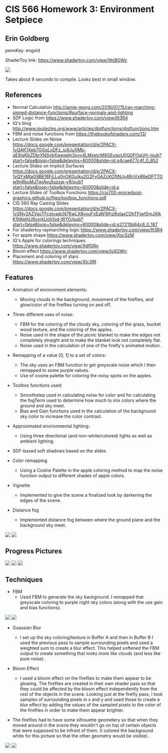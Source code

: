 # CIS 566 Homework 3: Environment Setpiece

## Erin Goldberg
pennKey: engold

ShaderToy link: https://www.shadertoy.com/view/WsBGWc

![](AppleFinal.png)

Takes about 9 seconds to compile. Looks best in small window.

## References
- Normal Calculation http://jamie-wong.com/2016/07/15/ray-marching-signed-distance-functions/#surface-normals-and-lighting
- SDF Logic from https://www.shadertoy.com/view/llt3R4
- IQ's blog http://www.iquilezles.org/www/articles/distfunctions/distfunctions.htm
- FBM and noise functions from https://thebookofshaders.com/13/
- Lecture Slides on Noise https://docs.google.com/presentation/d/e/2PACX-1vQAK1Xeb7GGqLoDFz_iu9JuXMb-qE9jqKbZDkrXNSybXweqeIn3xvv4LMxetcM9GEugoU0Q0Ft1qUH-/pub?start=false&loop=false&delayms=60000&slide=id.g4cae677c4f_0_852
- Lecture Slides on Implicit Surfaces https://docs.google.com/presentation/d/e/2PACX-1vQYxMlaG9BEf8FiLLu0nOKGuIku2G2FyGAZcKO1tNJy4RriVxR6eDPTTGw9nRbuMJ7wjAvu5szsw-yR/pub?start=false&loop=false&delayms=60000&slide=id.p
- Lecture Slides of Toolbox Functions https://cis700-procedural-graphics.github.io/files/toolbox_functions.pdf
- CIS 560 Ray Casting Slides https://docs.google.com/presentation/d/e/2PACX-1vSNy2AZVsoTFcstvadcN76wLX8vouFxEaWWhz8olaxCDhTFiwt5mJXIkK1hKeIhU6vxrkUoVIod-WYG/pub?start=false&loop=false&delayms=60000&slide=id.g27215b64c6_0_187
- For shadertoy raymarching logic https://www.shadertoy.com/view/llt3R4
- For apple shape https://www.shadertoy.com/view/XscSzM
- IQ's Apple for colorings techniques https://www.shadertoy.com/view/XdfGRn
- Bloom effect https://www.shadertoy.com/view/lsXGWn;
- Placement and coloring of stars https://www.shadertoy.com/view/Xlc3Rf

## Features
- Animation of environment elements:
  - Moving clouds in the background, movement of the fireflies, and glow/color of the fireflies turning on and off.
  
- Three different uses of noise: 
  - FBM for the coloring of the cloudy sky, coloring of the grass, bucket wood texture, and the coloring of the apples.
  - Noise used in the shape of the picnic blanket to make the edges not completely straight and to make the blanket look not completely flat.
  - Noise used in the calculation of one of the firefly's animated motion.
   
- Remapping of a value [0, 1] to a set of colors:
  - The sky uses an FBM function to get greyscale noise which I then remapped to some purple values.
  - Use of cosine palette for coloring the noisy spots on the apples.
  
- Toolbox functions used:
  - Smoothstep used in calculating noise for color and for calculating the fogTerm used to determine how much to mix colors where the ground and sky meet.
  - Bias and Gain functions used in the calculation of the background sky color to increase the color contrast.
  
- Approximated environmental lighting:
  - Using three directional (and non-white/colored) lights as well as ambient lighting.
  
- SDF-based soft shadows based on the slides

- Color remapping
  - Using a Cosine Palette in the apple coloring method to map the noise function output to different shades of apple colors.
  
- Vignette
  - Implemented to give the scene a finalized look by darkening the edges of the scene.
  
- Distance fog
  - Implemented distance fog between where the ground plane and the background sky meet.

![](appleTexture.png)
![](scene.png)

## Progress Pictures
![](tuesdayMorninProgress.PNG)
![](WedNightProgress.PNG)
![](finalpic.PNG)

## Techniques
- FBM
  - Used FBM to generate the sky background. I remapped that greyscale coloring to purple night sky colors (along with the use gain and bias functions). 

![](sky1.PNG)
![](sky3.PNG)

- Guassian Blur
  - I set up the sky coloring/texture in Buffer A and then in Buffer B I used the previous pass to sample surrounding pixels and used a weighted sum to create a blur effect. This helped softened the FBM output to create something that looks more like clouds (and less like pure noise).
  
- Bloom Effect
  - I used a bloom effect on the fireflies to make them appear to be glowing. The fireflies are created in their own shader pass so that they could be affected by the bloom effect independently from the rest of the objects in the scene. Looking just at the firefly pass, I took samples of surrounding pixels in x and y and used those to create a blur effect by adding the values of the sampled pixels to the color of the fireflies in order to make them appear brighter.

 - The fireflies had to have some silhouette geometery so that when they moved around in the scene they wouldn't go on top of certain objects that were supposed to be infront of them. (I colored the background white for this picture so that the other geometry would be visible).
 
 ![](fireflyGeomPass.png)
 ![](fireflyPass.png)

